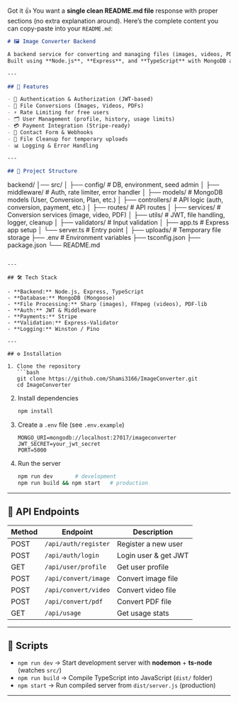 Got it 👍 You want a **single clean README.md file** response with proper sections (no extra explanation around).
Here’s the complete content you can copy-paste into your `README.md`:

```markdown
# 🖼️ Image Converter Backend

A backend service for converting and managing files (images, videos, PDFs) with authentication, user management, and conversion tracking.  
Built using **Node.js**, **Express**, and **TypeScript** with MongoDB as the database.

---

## 🚀 Features

- 🔐 Authentication & Authorization (JWT-based)  
- 📂 File Conversions (Images, Videos, PDFs)  
- ⚡ Rate Limiting for free users  
- 🗂️ User Management (profile, history, usage limits)  
- 💳 Payment Integration (Stripe-ready)  
- 📧 Contact Form & Webhooks  
- 🧹 File Cleanup for temporary uploads  
- 📊 Logging & Error Handling  

---

## 📁 Project Structure

```

backend/
│── src/
│   ├── config/         # DB, environment, seed admin
│   ├── middleware/     # Auth, rate limiter, error handler
│   ├── models/         # MongoDB models (User, Conversion, Plan, etc.)
│   ├── controllers/    # API logic (auth, conversion, payment, etc.)
│   ├── routes/         # API routes
│   ├── services/       # Conversion services (image, video, PDF)
│   ├── utils/          # JWT, file handling, logger, cleanup
│   ├── validators/     # Input validation
│   ├── app.ts          # Express app setup
│   └── server.ts       # Entry point
│
├── uploads/            # Temporary file storage
├── .env                # Environment variables
├── tsconfig.json
├── package.json
└── README.md

````

---

## 🛠️ Tech Stack

- **Backend:** Node.js, Express, TypeScript  
- **Database:** MongoDB (Mongoose)  
- **File Processing:** Sharp (images), FFmpeg (videos), PDF-lib  
- **Auth:** JWT & Middleware  
- **Payments:** Stripe  
- **Validation:** Express-Validator  
- **Logging:** Winston / Pino  

---

## ⚙️ Installation

1. Clone the repository  
   ```bash
   git clone https://github.com/Shami3166/ImageConverter.git
   cd ImageConverter
````

2. Install dependencies

   ```bash
   npm install
   ```

3. Create a `.env` file (see `.env.example`)

   ```env
   MONGO_URI=mongodb://localhost:27017/imageconverter
   JWT_SECRET=your_jwt_secret
   PORT=5000
   ```

4. Run the server

   ```bash
   npm run dev       # development
   npm run build && npm start   # production
   ```

---

## 📡 API Endpoints

| Method | Endpoint             | Description          |
| ------ | -------------------- | -------------------- |
| POST   | `/api/auth/register` | Register a new user  |
| POST   | `/api/auth/login`    | Login user & get JWT |
| GET    | `/api/user/profile`  | Get user profile     |
| POST   | `/api/convert/image` | Convert image file   |
| POST   | `/api/convert/video` | Convert video file   |
| POST   | `/api/convert/pdf`   | Convert PDF file     |
| GET    | `/api/usage`         | Get usage stats      |

---
## 🧪 Scripts

- `npm run dev` → Start development server with **nodemon** + **ts-node** (watches `src/`)  
- `npm run build` → Compile TypeScript into JavaScript (`dist/` folder)  
- `npm start` → Run compiled server from `dist/server.js` (production)  

---

